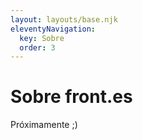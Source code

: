 ```yaml
---
layout: layouts/base.njk
eleventyNavigation:
  key: Sobre
  order: 3
---
```

# Sobre front.es

Próximamente ;)
